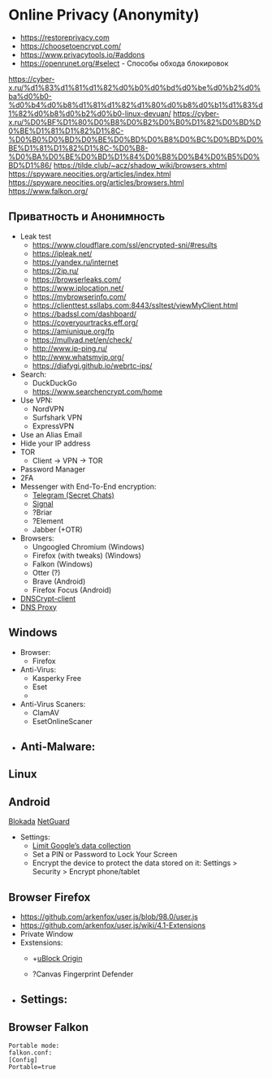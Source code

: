 # Online Privacy (Anonymity)
* https://restoreprivacy.com
* https://choosetoencrypt.com/
* https://www.privacytools.io/#addons
* https://openrunet.org/#select - Способы обхода блокировок

https://cyber-x.ru/%d1%83%d1%81%d1%82%d0%b0%d0%bd%d0%be%d0%b2%d0%ba%d0%b0-%d0%b4%d0%b8%d1%81%d1%82%d1%80%d0%b8%d0%b1%d1%83%d1%82%d0%b8%d0%b2%d0%b0-linux-devuan/
https://cyber-x.ru/%D0%BF%D1%80%D0%B8%D0%B2%D0%B0%D1%82%D0%BD%D0%BE%D1%81%D1%82%D1%8C-%D0%B0%D0%BD%D0%BE%D0%BD%D0%B8%D0%BC%D0%BD%D0%BE%D1%81%D1%82%D1%8C-%D0%B8-%D0%BA%D0%BE%D0%BD%D1%84%D0%B8%D0%B4%D0%B5%D0%BD%D1%86/
https://tilde.club/~acz/shadow_wiki/browsers.xhtml
https://spyware.neocities.org/articles/index.html
https://spyware.neocities.org/articles/browsers.html
https://www.falkon.org/

## Приватность и Анонимность
- Leak test
  - https://www.cloudflare.com/ssl/encrypted-sni/#results
  - https://ipleak.net/
  - https://yandex.ru/internet
  - https://2ip.ru/
  - https://browserleaks.com/
  - https://www.iplocation.net/
  - https://mybrowserinfo.com/
  - https://clienttest.ssllabs.com:8443/ssltest/viewMyClient.html
  - https://badssl.com/dashboard/
  - https://coveryourtracks.eff.org/
  - https://amiunique.org/fp
  - https://mullvad.net/en/check/
  - http://www.ip-ping.ru/
  - http://www.whatsmyip.org/
  - https://diafygi.github.io/webrtc-ips/
- Search:
  - DuckDuckGo
  - https://www.searchencrypt.com/home
- Use VPN:
  - NordVPN
  - Surfshark VPN
  - ExpressVPN
- Use an Alias Email
- Hide your IP address
- TOR
  - Client -> VPN -> TOR
- Password Manager
- 2FA
- Messenger with End-To-End encryption:
  - [Telegram (Secret Chats)](https://telegram.org/)
  - [Signal](https://signal.org/)
  - ?Briar
  - ?Element
  - Jabber (+OTR)
- Browsers:
  - Ungoogled Chromium (Windows)
  - Firefox (with tweaks) (Windows)
  - Falkon (Windows)
  - Otter (?)
  - Brave (Android)
  - Firefox Focus (Android)
- [DNSCrypt-client](https://github.com/DNSCrypt/dnscrypt-proxy/wiki)
- [DNS Proxy](https://github.com/AdguardTeam/dnsproxy)


## Windows
- Browser:
  - Firefox
- Anti-Virus:
  - Kasperky Free
  - Eset
  - 
- Anti-Virus Scaners:
  - ClamAV
  - EsetOnlineScaner
- Anti-Malware:
  - 

## Linux

## Android
[Blokada](https://blokada.org/)
[NetGuard](https://netguard.me/)
- Settings:
  - [Limit Google’s data collection](https://myactivity.google.com/myactivity)
  - Set a PIN or Password to Lock Your Screen
  - Encrypt the device to protect the data stored on it: Settings > Security > Encrypt phone/tablet

## Browser Firefox
- https://github.com/arkenfox/user.js/blob/98.0/user.js
- https://github.com/arkenfox/user.js/wiki/4.1-Extensions
- Private Window
- Exstensions:
  - +[uBlock Origin](https://addons.mozilla.org/firefox/addon/ublock-origin/)
    
  - ?Canvas Fingerprint Defender
- Settings:
  - 

## Browser Falkon
```
Portable mode:
falkon.conf:
[Config]
Portable=true
```
